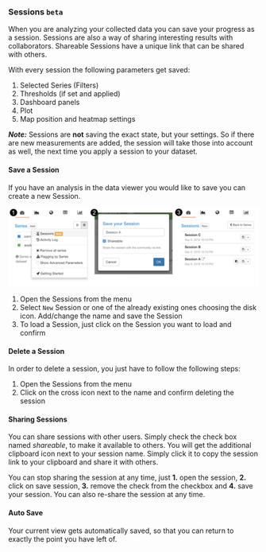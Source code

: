 ### Sessions `beta`

When you are analyzing your collected data you can save your progress as a session. Sessions are also a way of sharing interesting results with collaborators. Shareable Sessions have a unique link that can be shared with others.

With every session the following parameters get saved:

1. Selected Series (Filters)
2. Thresholds (if set and applied)
3. Dashboard panels
4. Plot
5. Map position and heatmap settings

***Note:*** Sessions are **not** saving the exact state, but your settings. So if there are new measurements are added, the session will take those into account as well, the next time you apply a session to your dataset.

#### Save a Session

If you have an analysis in the data viewer you would like to save you can create a new Session.

![1. Open Sessions, 2. Save a Session, 3. Load a session](../images/help/_data_Project_Sessions.png)

1. Open the Sessions from the  <i class="fa fa-bars"></i> menu
2. Select `New` Session or one of the already existing ones choosing the <i class="fa fa-save"></i> disk icon. Add/change the name and save the Session
3. To load a Session, just click on the Session you want to load and confirm

#### Delete a Session

In order to delete a session, you just have to follow the following steps:

1. Open the Sessions from the  <i class="fa fa-bars"></i> menu
2. Click on the <i class="fa fa-times"></i> cross icon next to the name and confirm deleting the session

#### Sharing Sessions

You can share sessions with other users. Simply check the check box named *shareable*, to make it available to others. You will get the additional <i class="fa fa-clipboard"></i> clipboard icon next to your session name. Simply click it to copy the session link to your clipboard and share it with others.

You can stop sharing the session at any time, just **1.** open the session, **2.** click on save session, **3.** remove the check from the checkbox and **4.** save your session. You can also re-share the session at any time.

#### Auto Save

Your current view gets automatically saved, so that you can return to exactly the point you have left of.
